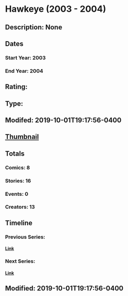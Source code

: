 # Hawkeye (2003 - 2004)
## Description: None
## Dates
### Start Year: 2003
### End Year: 2004
## Rating: 
## Type: 
## Modifed: 2019-10-01T19:17:56-0400
## [Thumbnail](http://i.annihil.us/u/prod/marvel/i/mg/3/c0/5d93a644b6870.jpg)
## Totals
### Comics: 8
### Stories: 16
### Events: 0
### Creators: 13
## Timeline
### Previous Series: 
#### [Link]()
### Next Series: 
#### [Link]()
## Modified: 2019-10-01T19:17:56-0400
